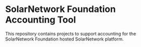 # SolarNetwork Foundation Accounting Tool

This repository contains projects to support accounting for the SolarNetwork Foundation
hosted SolarNetwork platform.
